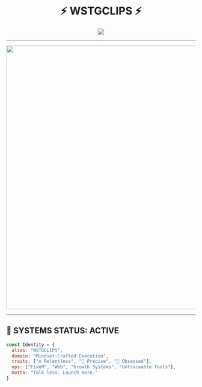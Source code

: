 <h1 align="center">⚡ WSTGCLIPS ⚡</h1>
<p align="center">
  <img src="https://readme-typing-svg.demolab.com?font=JetBrains+Mono&size=22&pause=1000&color=00F0FF&center=true&vCenter=true&width=700&lines=%F0%9F%9A%80+Code+Architect+%7C+FiveM+Manipulator+%7C+SMM+Overlord;%F0%9F%94%91+Private+Projects+%7C+Ghost+Mode+Active+%7C+Execution+Only" />
</p>

---

<p align="center">
  <img src="https://media.tenor.com/BlpWfJ1yJz8AAAAC/hacker-dark.gif" width="700"/>
</p>

---

## 🧬 SYSTEMS STATUS: ACTIVE

```js
const Identity = {
  alias: "WSTGCLIPS",
  domain: "Mindset-Crafted Execution",
  traits: ["⚙️ Relentless", "🎯 Precise", "🧠 Obsessed"],
  ops: ["FiveM", "Web", "Growth Systems", "Untraceable Tools"],
  motto: "Talk less. Launch more."
}
